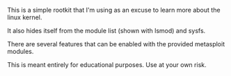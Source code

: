 This is a simple rootkit that I'm using as an excuse to learn more about the linux kernel.

It also hides itself from the module list (shown with lsmod) and sysfs.

There are several features that can be enabled with the provided metasploit modules.

This is meant entirely for educational purposes. Use at your own risk.
